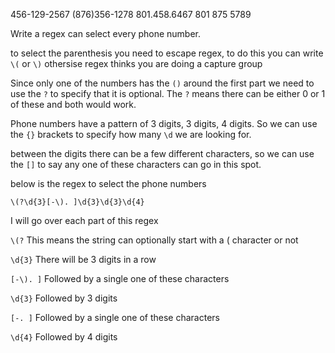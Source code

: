 456-129-2567
(876)356-1278
801.458.6467
801 875 5789

Write a regex can select every phone number.

to select the parenthesis you need to escape regex, to do this you can write `\(` or `\)` othersise regex thinks you are doing a capture group

Since only one of the numbers has the `()` around the first part we need to use the `?` to specify that it is optional. The `?` means there can be either 0 or 1 of these and both would work.

Phone numbers have a pattern of 3 digits, 3 digits, 4 digits. So we can use the `{}` brackets to specify how many `\d` we are looking for.

between the digits there can be a few different characters, so we can use the `[]` to say any one of these characters can go in this spot.

below is the regex to select the phone numbers

`\(?\d{3}[-\). ]\d{3}\d{3}\d{4}`

I will go over each part of this regex

`\(?` This means the string can optionally start with a ( character or not

`\d{3}` There will be 3 digits in a row

`[-\). ]` Followed by a single one of these characters

`\d{3}` Followed by 3 digits

`[-. ]` Followed by a single one of these characters

`\d{4}` Followed by 4 digits